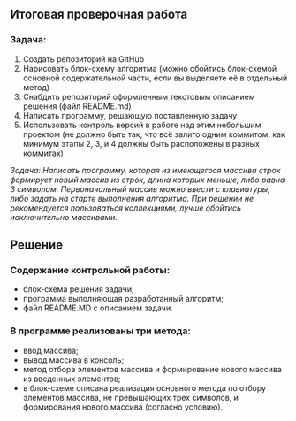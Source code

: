 ## Итоговая проверочная работа

### Задача:
1. Создать репозиторий на GitHub
2. Нарисовать блок-схему алгоритма (можно обойтись блок-схемой основной содержательной части, если вы выделяете её в отдельный метод)
3. Снабдить репозиторий оформленным текстовым описанием решения (файл README.md)
4. Написать программу, решающую поставленную задачу
5. Использовать контроль версий в работе над этим небольшим проектом (не должно быть так, что всё залито одним коммитом, как минимум этапы 2, 3, и 4 должны быть расположены в разных коммитах)

*Задача: Написать программу, которая из имеющегося массива строк формирует новый массив из строк, длина которых меньше, либо равна 3 символам. Первоначальный массив можно ввести с клавиатуры, либо задать на старте выполнения алгоритма. При решении не рекомендуется пользоваться коллекциями, лучше обойтись исключительно массивами.*

## Решение

### Содержание контрольной работы:
* блок-схема решения задачи;
* программа выполняющая разработанный алгоритм;
* файл README.MD с описанием задачи.

### В программе реализованы три метода:
- ввод массива;
- вывод массива в консоль;
- метод отбора элементов массива и формирование нового массива из введенных элементов;
- в блок-схеме описана реализация основного метода по отбору элементов массива, не превышающих трех символов, и формирования нового массива (согласно условию).